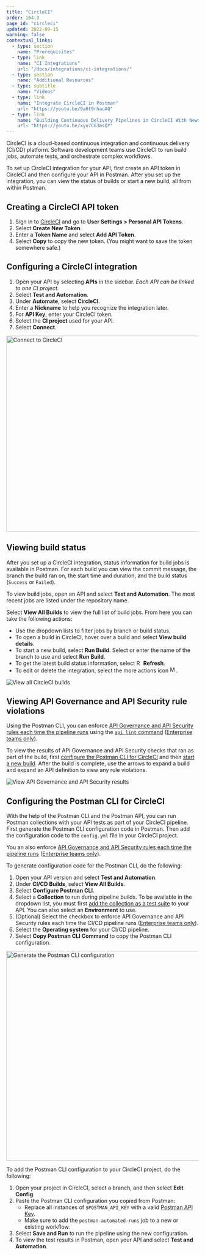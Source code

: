 ```yaml
---
title: "CircleCI"
order: 164.3
page_id: "circleci"
updated: 2022-09-15
warning: false
contextual_links:
  - type: section
    name: "Prerequisites"
  - type: link
    name: "CI Integrations"
    url: "/docs/integrations/ci-integrations/"
  - type: section
    name: "Additional Resources"
  - type: subtitle
    name: "Videos"
  - type: link
    name: "Integrate CircleCI in Postman"
    url: "https://youtu.be/9a0t9rhauAQ"
  - type: link
    name: "Building Continuous Delivery Pipelines in CircleCI With Newman"
    url: "https://youtu.be/xyu7CG3msQY"
---
```


CircleCI is a cloud-based continuous integration and continuous delivery (CI/CD) platform. Software development teams use CircleCI to run build jobs, automate tests, and orchestrate complex workflows.

To set up CircleCI integration for your API, first create an API token in CircleCI and then configure your API in Postman. After you set up the integration, you can view the status of builds or start a new build, all from within Postman.

## Creating a CircleCI API token

1. Sign in to [CircleCI](https://app.circleci.com/settings/user/tokens) and go to **User Settings > Personal API Tokens**.
1. Select **Create New Token**.
1. Enter a **Token Name** and select **Add API Token**.
1. Select **Copy** to copy the new token. (You might want to save the token somewhere safe.)

## Configuring a CircleCI integration

1. Open your API by selecting **APIs** in the sidebar. *Each API can be linked to one CI project*.
1. Select **Test and Automation**.
1. Under **Automate**, select **CircleCI**.
1. Enter a **Nickname** to help you recognize the integration later.
1. For **API Key**, enter your CircleCI token.
1. Select the **CI project** used for your API.
1. Select **Connect**.

<img alt="Connect to CircleCI" src="https://assets.postman.com/postman-docs/v10/circleci-connect-project-v10.jpg" width="512px">

## Viewing build status

After you set up a CircleCI integration, status information for build jobs is available in Postman. For each build you can view the commit message, the branch the build ran on, the start time and duration, and the build status (`Success` or `Failed`).

To view build jobs, open an API and select **Test and Automation**. The most recent jobs are listed under the repository name.

Select **View All Builds** to view the full list of build jobs. From here you can take the following actions:

* Use the dropdown lists to filter jobs by branch or build status.
* To open a build in CircleCI, hover over a build and select **View build details**.
* To start a new build, select **Run Build**. Select or enter the name of the branch to use and select **Run Build**.
* To get the latest build status information, select <img alt="Refresh icon" src="https://assets.postman.com/postman-docs/icon-refresh-v9-5.jpg#icon" width="14px"> **Refresh**.
* To edit or delete the integration, select the more actions icon <img alt="More actions icon" src="https://assets.postman.com/postman-docs/icon-more-actions-v9.jpg#icon" width="16px">.

<img alt="View all CircleCI builds" src="https://assets.postman.com/postman-docs/v10/collection-runs-v10-2.jpg">

## Viewing API Governance and API Security rule violations

Using the Postman CLI, you can enforce [API Governance and API Security rules each time the pipeline runs](/docs/api-governance/api-definition/api-definition-warnings/#tracking-governance-and-security-rule-violations-in-cicd) using the [`api lint` command](/docs/postman-cli/postman-cli-options/#governance-and-security) ([Enterprise teams only](https://www.postman.com/pricing/)).

To view the results of API Governance and API Security checks that ran as part of the build, first [configure the Postman CLI for CircleCI](#configuring-the-postman-cli-for-circleci) and then [start a new build](#viewing-build-status). After the build is complete, use the arrows to expand a build and expand an API definition to view any rule violations.

<img alt="View API Governance and API Security results" src="https://assets.postman.com/postman-docs/v10/api-governance-and-security-results-v10.jpg">

## Configuring the Postman CLI for CircleCI

With the help of the Postman CLI and the Postman API, you can run Postman collections with your API tests as part of your CircleCI pipeline. First generate the Postman CLI configuration code in Postman. Then add the configuration code to the `config.yml` file in your CircleCI project.

You an also enforce [API Governance and API Security rules each time the pipeline runs](/docs/api-governance/api-definition/api-definition-warnings/#tracking-governance-and-security-rule-violations-in-cicd) ([Enterprise teams only](https://www.postman.com/pricing/)).

To generate configuration code for the Postman CLI, do the following:

1. Open your API version and select **Test and Automation**.
1. Under **CI/CD Builds**, select **View All Builds**.
1. Select **Configure Postman CLI**.
1. Select a **Collection** to run during pipeline builds. To be available in the dropdown list, you must first [add the collection as a test suite](/docs/designing-and-developing-your-api/testing-an-api/#adding-tests) to your API. You can also select an **Environment** to use.
1. (Optional) Select the checkbox to enforce API Governance and API Security rules each time the CI/CD pipeline runs ([Enterprise teams only](https://www.postman.com/pricing/)).
1. Select the **Operating system** for your CI/CD pipeline.
1. Select **Copy Postman CLI Command** to copy the Postman CLI configuration.

<img alt="Generate the Postman CLI configuration" src="https://assets.postman.com/postman-docs/v10/generate-postman-cli-v10-2.jpg" width="548px">

To add the Postman CLI configuration to your CircleCI project, do the following:

1. Open your project in CircleCI, select a branch, and then select **Edit Config**.
1. Paste the Postman CLI configuration you copied from Postman:
    * Replace all instances of `$POSTMAN_API_KEY` with a valid [Postman API Key](/docs/developer/intro-api/#generating-a-postman-api-key).
    * Make sure to add the `postman-automated-runs` job to a new or existing workflow.
1. Select **Save and Run** to run the pipeline using the new configuration.
1. To view the test results in Postman, open your API and select **Test and Automation**.
